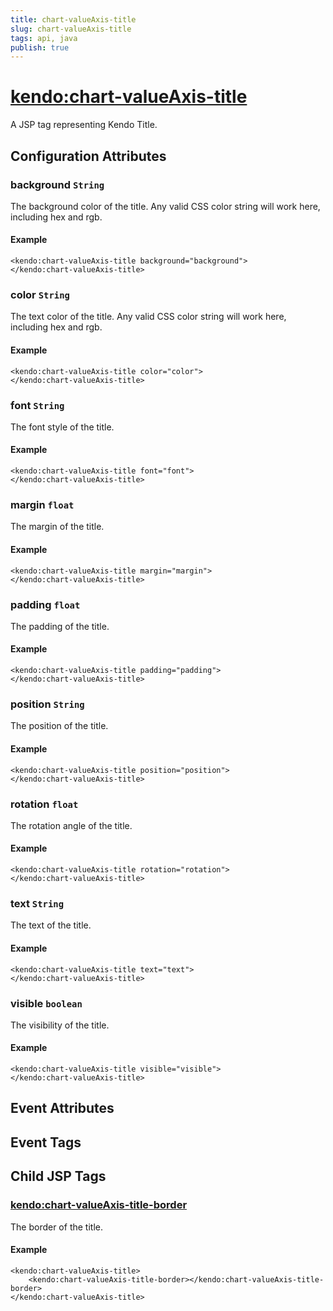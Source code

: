 ```yaml
---
title: chart-valueAxis-title
slug: chart-valueAxis-title
tags: api, java
publish: true
---
```


# <kendo:chart-valueAxis-title>
A JSP tag representing Kendo Title.

## Configuration Attributes


### background `String`

The background color of the title. Any valid CSS color string will work here, including
hex and rgb.

#### Example
    <kendo:chart-valueAxis-title background="background">
    </kendo:chart-valueAxis-title>
    

### color `String`

The text color of the title. Any valid CSS color string will work here, including hex and rgb.

#### Example
    <kendo:chart-valueAxis-title color="color">
    </kendo:chart-valueAxis-title>
    

### font `String`

The font style of the title.

#### Example
    <kendo:chart-valueAxis-title font="font">
    </kendo:chart-valueAxis-title>
    

### margin `float`

The margin of the title.

#### Example
    <kendo:chart-valueAxis-title margin="margin">
    </kendo:chart-valueAxis-title>
    

### padding `float`

The padding of the title.

#### Example
    <kendo:chart-valueAxis-title padding="padding">
    </kendo:chart-valueAxis-title>
    

### position `String`

The position of the title.

#### Example
    <kendo:chart-valueAxis-title position="position">
    </kendo:chart-valueAxis-title>
    

### rotation `float`

The rotation angle of the title.

#### Example
    <kendo:chart-valueAxis-title rotation="rotation">
    </kendo:chart-valueAxis-title>
    

### text `String`

The text of the title.

#### Example
    <kendo:chart-valueAxis-title text="text">
    </kendo:chart-valueAxis-title>
    

### visible `boolean`

The visibility of the title.

#### Example
    <kendo:chart-valueAxis-title visible="visible">
    </kendo:chart-valueAxis-title>
    

## Event Attributes


## Event Tags
 

## Child JSP Tags

### [<kendo:chart-valueAxis-title-border>](/api/wrappers/jsp/chart/valueaxis-title-border)

The border of the title.

#### Example

    <kendo:chart-valueAxis-title>
        <kendo:chart-valueAxis-title-border></kendo:chart-valueAxis-title-border>
    </kendo:chart-valueAxis-title>
 
